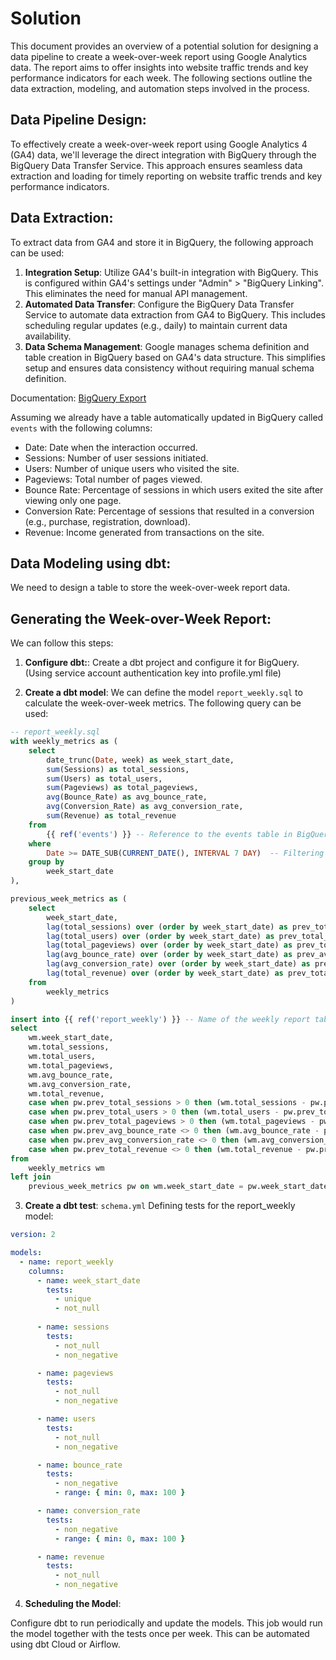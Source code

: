 
# Solution

This document provides an overview of a potential solution for designing a data pipeline to create a week-over-week report using Google Analytics data. The report aims to offer insights into website traffic trends and key performance indicators for each week. The following sections outline the data extraction, modeling, and automation steps involved in the process.


## Data Pipeline Design:
To effectively create a week-over-week report using Google Analytics 4 (GA4) data, we'll leverage the direct integration with BigQuery through the BigQuery Data Transfer Service. This approach ensures seamless data extraction and loading for timely reporting on website traffic trends and key performance indicators.

## Data Extraction:
To extract data from GA4 and store it in BigQuery, the following approach can be used:

1. **Integration Setup**: Utilize GA4's built-in integration with BigQuery. This is configured within GA4's settings under "Admin" > "BigQuery Linking". This eliminates the need for manual API management.
2. **Automated Data Transfer**: Configure the BigQuery Data Transfer Service to automate data extraction from GA4 to BigQuery. This includes scheduling regular updates (e.g., daily) to maintain current data availability.
3. **Data Schema Management**: Google manages schema definition and table creation in BigQuery based on GA4's data structure. This simplifies setup and ensures data consistency without requiring manual schema definition.

Documentation: [BigQuery Export](https://developers.google.com/analytics/bigquery/overview)

Assuming we already have a table automatically updated in BigQuery called `events` with the following columns:

- Date: Date when the interaction occurred.
- Sessions: Number of user sessions initiated.
- Users: Number of unique users who visited the site.
- Pageviews: Total number of pages viewed.
- Bounce Rate: Percentage of sessions in which users exited the site after viewing only one page.
- Conversion Rate: Percentage of sessions that resulted in a conversion (e.g., purchase, registration, download).
- Revenue: Income generated from transactions on the site.

## Data Modeling using dbt:
We need to design a table to store the week-over-week report data.

## Generating the Week-over-Week Report:

We can follow this steps:
1. **Configure dbt:**:
    Create a dbt project and configure it for BigQuery. (Using service account authentication key into profile.yml file)

2. **Create a dbt model**:
    We can define the model `report_weekly.sql` to calculate the week-over-week metrics. The following query can be used:

```sql
-- report_weekly.sql
with weekly_metrics as (
    select
        date_trunc(Date, week) as week_start_date,
        sum(Sessions) as total_sessions,
        sum(Users) as total_users,
        sum(Pageviews) as total_pageviews,
        avg(Bounce_Rate) as avg_bounce_rate,
        avg(Conversion_Rate) as avg_conversion_rate,
        sum(Revenue) as total_revenue
    from
        {{ ref('events') }} -- Reference to the events table in BigQuery
    where
        Date >= DATE_SUB(CURRENT_DATE(), INTERVAL 7 DAY)  -- Filtering last 7 days (events should be partitioned by Date)
    group by
        week_start_date
),

previous_week_metrics as (
    select
        week_start_date,
        lag(total_sessions) over (order by week_start_date) as prev_total_sessions,
        lag(total_users) over (order by week_start_date) as prev_total_users,
        lag(total_pageviews) over (order by week_start_date) as prev_total_pageviews,
        lag(avg_bounce_rate) over (order by week_start_date) as prev_avg_bounce_rate,
        lag(avg_conversion_rate) over (order by week_start_date) as prev_avg_conversion_rate,
        lag(total_revenue) over (order by week_start_date) as prev_total_revenue
    from
        weekly_metrics
)

insert into {{ ref('report_weekly') }} -- Name of the weekly report table in BigQuery
select
    wm.week_start_date,
    wm.total_sessions,
    wm.total_users,
    wm.total_pageviews,
    wm.avg_bounce_rate,
    wm.avg_conversion_rate,
    wm.total_revenue,
    case when pw.prev_total_sessions > 0 then (wm.total_sessions - pw.prev_total_sessions) / pw.prev_total_sessions else null end as sessions_change_rate,
    case when pw.prev_total_users > 0 then (wm.total_users - pw.prev_total_users) / pw.prev_total_users else null end as users_change_rate,
    case when pw.prev_total_pageviews > 0 then (wm.total_pageviews - pw.prev_total_pageviews) / pw.prev_total_pageviews else null end as pageviews_change_rate,
    case when pw.prev_avg_bounce_rate <> 0 then (wm.avg_bounce_rate - pw.prev_avg_bounce_rate) / pw.prev_avg_bounce_rate else null end as bounce_rate_change_rate,
    case when pw.prev_avg_conversion_rate <> 0 then (wm.avg_conversion_rate - pw.prev_avg_conversion_rate) / pw.prev_avg_conversion_rate else null end as conversion_rate_change_rate,
    case when pw.prev_total_revenue <> 0 then (wm.total_revenue - pw.prev_total_revenue) / pw.prev_total_revenue else null end as revenue_change_rate
from
    weekly_metrics wm
left join
    previous_week_metrics pw on wm.week_start_date = pw.week_start_date;
```

3. **Create a dbt test**:
`schema.yml`
Defining tests for the report_weekly model:

```yaml
version: 2

models:
  - name: report_weekly
    columns:
      - name: week_start_date
        tests:
          - unique
          - not_null
      
      - name: sessions
        tests:
          - not_null
          - non_negative

      - name: pageviews
        tests:
          - not_null
          - non_negative

      - name: users
        tests:
          - not_null
          - non_negative

      - name: bounce_rate
        tests:
          - non_negative
          - range: { min: 0, max: 100 }

      - name: conversion_rate
        tests:
          - non_negative
          - range: { min: 0, max: 100 }

      - name: revenue
        tests:
          - not_null
          - non_negative
```

4. **Scheduling the Model**:

Configure dbt to run periodically and update the models. This job would run the model together with the tests once per week. This can be automated using dbt Cloud or Airflow.
